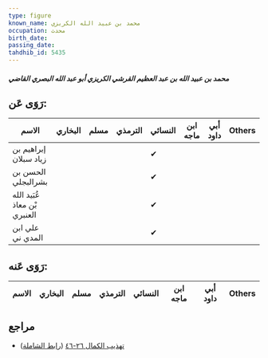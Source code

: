 ```yaml
---
type: figure
known_name: محمد بن عبيد الله الكريزي
occupation: محدث
birth_date:
passing_date:
tahdhib_id: 5435
---
```

##### محمد بن عبيد الله بن عبد العظيم القرشي الكريزي أبو عبد الله البصري القاضي

## رَوَى عَن:
| الاسم                        | البخاري | مسلم | الترمذي | النسائي | ابن ماجه | أبي داود | Others |
| ---------------------------- | ------- | ---- | ------- | ------- | -------- | -------- | ------ |
| إبراهيم بن زياد سبلان        |         |      |         | ✔       |          |          |        |
| الحسن بن بشرالبجلي           |         |      |         | ✔       |          |          |        |
| عُبَيد الله بْن معاذ العنبري |         |      |         | ✔       |          |          |        |
| علي ابن المدي ني             |         |      |         | ✔       |          |          |        |
## رَوَى عَنه:
| الاسم | البخاري | مسلم | الترمذي | النسائي | ابن ماجه | أبي داود | Others |
| ----- | ------- | ---- | ------- | ------- | -------- | -------- | ------ |
## مراجع
- [تهذيب الكمال ٢٦-٤٦](obsidian://open?vault=Tahdhib-al-Kamal&file=Figures/٥٤٣٥-محمد%20بن%20عبيد%20الله%20بن%20عبد%20العظيم%20القرشي%20الكريزي%20أبو%20عبد%20الله%20البصري%20القاضي) ([رابط الشاملة](https://shamela.ws/book/3722/13794))